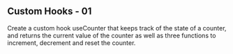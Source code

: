## Custom Hooks - 01

Create a custom hook useCounter that keeps track of the state of a counter, and returns the current value of the counter as well as three functions to increment, decrement and reset the counter.